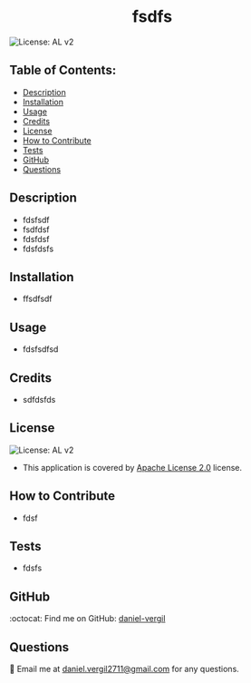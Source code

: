 
  <h1 align="center">fsdfs</h1>

  ![License: AL v2](https://img.shields.io/badge/License-Apache%202.0-blue.svg)

  ## Table of Contents:
  - [Description](#description) 
  - [Installation](#installation)
  - [Usage](#usage)  
  - [Credits](#credits)  
 - [License](#license)
  - [How to Contribute](#how-to-contribute)
  - [Tests](#tests)
  - [GitHub](#github)
  - [Questions](#questions)

## Description
- fdsfsdf 
- fsdfdsf 
- fdsfdsf 
- fdsfdsfs 

## Installation
- ffsdfsdf

## Usage
- fdsfsdfsd

## Credits
- sdfdsfds

## License  
![License: AL v2](https://img.shields.io/badge/License-Apache%202.0-blue.svg)
 - This application is covered by [Apache License 2.0](https://www.apache.org/licenses/LICENSE-2.0) license.

## How to Contribute
- fdsf

## Tests
- fdsfs

## GitHub

:octocat: Find me on GitHub: [daniel-vergil](https://github.com/daniel-vergil)

## Questions
:email: Email me at [daniel.vergil2711@gmail.com](mailto:daniel.vergil2711@gmail.com) for any questions.
